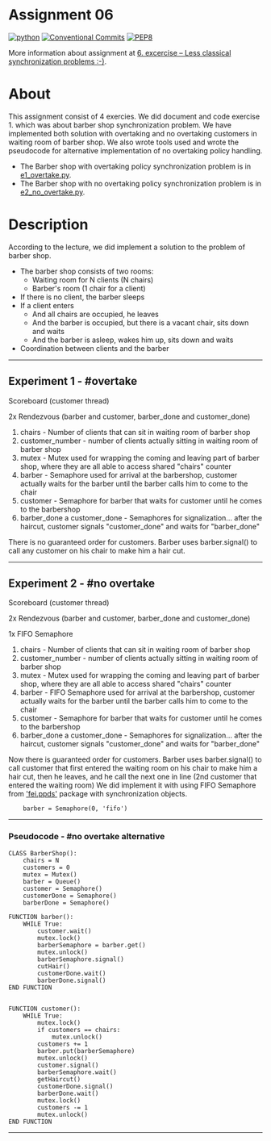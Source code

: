 # Assignment 06

[![python](https://img.shields.io/badge/python%20-3.8.8-green.svg)](https://www.python.org/)
[![Conventional Commits](https://img.shields.io/badge/Conventional%20Commits-1.0.0-green.svg)](https://conventionalcommits.org)
[![PEP8](https://img.shields.io/badge/PEP%208-green.svg)](https://www.python.org/dev/peps/pep-0008/#introduction)

More information about assignment at [6. excercise – Less classical synchronization problems :-)](https://uim.fei.stuba.sk/i-ppds/6-cvicenie-menej-klasicke-synchronizacne-problemy/).

# About

This assignment consist of 4 exercies.
We did document and code exercise 1. which was about barber shop synchronization problem. We have implemented both solution with overtaking and no overtaking customers in waiting room of barber shop. We also wrote tools used and wrote the pseudocode for alternative implementation of no overtaking policy handling.

- The Barber shop with overtaking policy synchronization problem is in [e1_overtake.py](e1_overtake.py).
- The Barber shop with no overtaking policy synchronization problem is in [e2_no_overtake.py](e2_no_overtake.py).



# Description

According to the lecture, we did implement a solution to the problem of barber shop.

- The barber shop consists of two rooms:
    - Waiting room for N clients (N chairs)
    - Barber's room (1 chair for a client)
- If there is no client, the barber sleeps
- If a client enters
    - And all chairs are occupied, he leaves
    - And the barber is occupied, but there is a vacant chair, sits down and waits
    - And the barber is asleep, wakes him up, sits down and waits
- Coordination between clients and the barber

---
## Experiment 1 - #overtake

Scoreboard (customer thread)

2x Rendezvous (barber and customer,
barber_done and customer_done)

1. chairs - Number of clients that can sit in waiting room of barber shop
2. customer_number - number of clients actually sitting in waiting room of barber shop
3. mutex - Mutex used for wrapping the coming and leaving part of barber shop, where they are all able to access shared "chairs" counter 
4. barber - Semaphore used for arrival at the barbershop, customer actually  waits for the barber until the barber calls him to come to the chair
5. customer - Semaphore for barber that waits for customer until he comes to the barbershop
6. barber_done a customer_done - Semaphores for signalization... after the haircut, customer signals "customer_done" and waits for "barber_done"

There is no guaranteed order for customers. 
Barber uses barber.signal() to call any customer on his chair to make him a hair cut.

---

## Experiment 2 - #no overtake

Scoreboard (customer thread)

2x Rendezvous (barber and customer,
barber_done and customer_done)

1x FIFO Semaphore

1. chairs - Number of clients that can sit in waiting room of barber shop
2. customer_number - number of clients actually sitting in waiting room of barber shop
3. mutex - Mutex used for wrapping the coming and leaving part of barber shop, where they are all able to access shared "chairs" counter 
4. barber - FIFO Semaphore used for arrival at the barbershop, customer actually  waits for the barber until the barber calls him to come to the chair
5. customer - Semaphore for barber that waits for customer until he comes to the barbershop
6. barber_done a customer_done - Semaphores for signalization... after the haircut, customer signals "customer_done" and waits for "barber_done"

Now there is guaranteed order for customers.
Barber uses barber.signal() to call customer that first entered the waiting room on his chair to make him a hair cut, then he leaves, and he call the next one in line (2nd customer that entered the waiting room)
We did implement it with using FIFO Semaphore from ['fei.ppds'](https://pypi.org/project/fei.ppds/) package with synchronization objects. 
        
        barber = Semaphore(0, 'fifo')


---

### **Pseudocode - #no overtake alternative**

    CLASS BarberShop():
        chairs = N
        customers = 0
        mutex = Mutex()
        barber = Queue()
        customer = Semaphore()
        customerDone = Semaphore()
        barberDone = Semaphore()

    FUNCTION barber():
        WHILE True:
            customer.wait()
            mutex.lock()
            barberSemaphore = barber.get()
            mutex.unlock()
            barberSemaphore.signal()
            cutHair()
            customerDone.wait()
            barberDone.signal()
    END FUNCTION


    FUNCTION customer():
        WHILE True:
            mutex.lock()
            if customers == chairs:
                mutex.unlock()
            customers += 1
            barber.put(barberSemaphore)
            mutex.unlock()
            customer.signal()
            barberSemaphore.wait()
            getHaircut()
            customerDone.signal()
            barberDone.wait()
            mutex.lock()
            customers -= 1
            mutex.unlock()
    END FUNCTION

---


